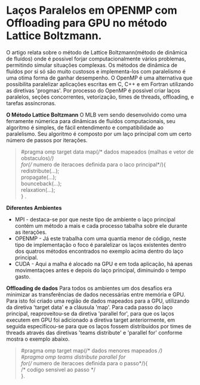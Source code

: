 # Laços Paralelos em OPENMP com Offloading para GPU no método Lattice Boltzmann.

O artigo relata sobre o método de Lattice Boltzmann(método de dinâmica de fluídos) onde é possivel forjar computacionalmente vários problemas, permitindo simular situações complexas. Os métodos de dinâmica de fluídos por si só são muito custosos e implementa-los com paralelismo é uma otima forma de ganhar desempenho. O OpenMP é uma alternativa que possibilita paralelizar aplicações escritas em C, C++ e em Fortran utilizando as diretivas 'progmas'. Por processo do OpenMP é possivel criar laços paralelos, seções concorrentes, vetorização, times de threads, offloading, e tarefas assíncronas.

**O Método Lattice Boltzmann**
O MLB vem sendo desenvolvido como uma ferramente númerica para dinâmicas de fluídos computacionais, seu algoritmo é simples, de fácil entendimento e compatibilidade ao paralelismo. Seu algoritmo é composto por um laço principal com um certo número de passos por iterações.

> #pragma omp target data map(/* dados mapeados (malhas e vetor de obstaculos)*/)<br>
for(/* numero de iteracoes definida para o laco principal*/){<br>
redistribute(...);<br>
propagate(...);<br>
bounceback(...);<br>
relaxation(...);<br>
} .<br>

**Diferentes Ambientes**
* MPI - destaca-se por que neste tipo de ambiente o laço principal contém um método a mais e cada processo tabalha sobre ele durante as iterações. <br>
* OPENMP - Já este trabalha com uma quantia menor de código, neste tipo de implementação o foco é paralelizar os laços existentes dentro dos quatros métodos encontrados no exemplo acima dentro do laço principal.<br>
* CUDA - Aqui a malha é alocado na GPU e em toda aplicação, há apenas movimentaçoes antes e depois do laço principal, diminuindo o tempo gasto.

**Offloading de dados**
Para todos os ambientes um dos desafios era minimizar as transferências de dados necessárias entre memória e GPU. Para isto foi criado uma região de dados mapeados para a GPU, utilizando da diretiva 'target data' e a cláusula 'map'. Para cada passo do laço principal, reaproveitou-se da diretiva 'parallel for', para que os laços executem em GPU foi adicionado a diretiva target anteriormente, em seguida especificou-se para que os laços fossem distribuidos por times de threads através das diretivas 'teams distribute' e 'parallel for' conforme mostra o exemplo abaixo.
> #pragma omp target map(/* dados menores mapeados */)<br>
#pragma omp teams distribute parallel for<br>
for(/* numero de iteracoes definida para o passo*/){<br>
/* codigo sensivel ao passo */<br>
}.<br>
